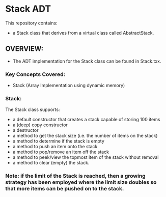 # Stack ADT

This repository contains:

- a Stack class that derives from a virtual class called AbstractStack.

## OVERVIEW:

- The ADT implementation for the Stack class can be found in Stack.txx.

### Key Concepts Covered:

- Stack (Array Implementation using dynamic memory)

### Stack:

The Stack class supports:

- a default constructor that creates a stack capable of storing 100 items
- a (deep) copy constructor
- a destructor
- a method to get the stack size (i.e. the number of items on the stack)
- a method to determine if the stack is empty
- a method to push an item onto the stack
- a method to pop/remove an item off the stack
- a method to peek/view the topmost item of the stack without removal
- a method to clear (empty) the stack.

### Note: if the limit of the Stack is reached, then a growing strategy has been employed where the limit size doubles so that more items can be pushed on to the stack.
